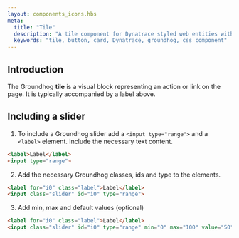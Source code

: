 ```yaml
---
layout: components_icons.hbs
meta:
  title: "Tile"
  description: "A tile component for Dynatrace styled web entities with css and markup examples."
  keywords: "tile, button, card, Dynatrace, groundhog, css component"
---
```



## Introduction
The Groundhog **tile** is a visual block representing an action or link on the page. It is typically accompanied by a label above.

## Including a slider
1. To include a Groundhog slider add a `<input type="range">` and a `<label>` element. Include the necessary text content.
```html
<label>Label</label>
<input type="range">
```

2. Add the necessary Groundhog classes, ids and type to the elements.
```html
<label for="i0" class="label">Label</label>
<input class="slider" id="i0" type="range">
```

3. Add min, max and default values (optional)
```html
<label for="i0" class="label">Label</label>
<input class="slider" id="i0" type="range" min="0" max="100" value="50">
```
